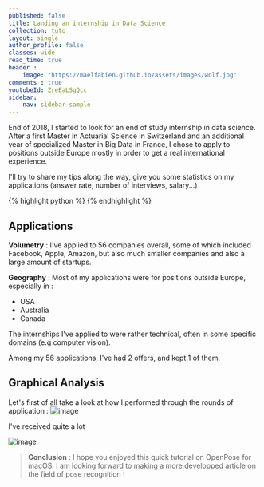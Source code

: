 ```yaml
---
published: false
title: Landing an internship in Data Science
collection: tuto
layout: single
author_profile: false
classes: wide
read_time: true
header :
    image: "https://maelfabien.github.io/assets/images/wolf.jpg"
comments : true
youtubeId: ZreEaLSgQcc
sidebar:
    nav: sidebar-sample
---
```


End of 2018, I started to look for an end of study internship in data science. After a first Master in Actuarial Science in Switzerland and an additional year of specialized Master in Big Data in France, I chose to apply to positions outside Europe mostly in order to get a real international experience.

I'll try to share my tips along the way, give you some statistics on my applications (answer rate, number of interviews, salary...)

{% highlight python %}
{% endhighlight %}

## Applications

**Volumetry** : I've applied to 56 companies overall, some of which included Facebook, Apple, Amazon, but also much smaller companies and also a large amount of startups. 

**Geography** : Most of my applications were for positions outside Europe, especially in :
- USA 
- Australia
- Canada

The internships I've applied to were rather technical, often in some specific domains (e.g computer vision).

Among my 56 applications, I've had 2 offers, and kept 1 of them.

## Graphical Analysis

Let's first of all take a look at how I performed through the rounds of application :
![image](https://maelfabien.github.io/assets/images/apply_1.png)

I've received quite a lot 



![image](https://maelfabien.github.io/assets/images/img1.jpg)


> **Conclusion** : I hope you enjoyed this quick tutorial on OpenPose for macOS. I am looking forward to making a more developped article on the field of pose recognition !
